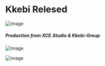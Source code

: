 # Kkebi Relesed
![image](https://user-images.githubusercontent.com/82816129/230703261-4a3c571e-708c-46a4-96e9-fe907e15ba6a.png)
##### Production from XCE.Studio  & Kkebi-Group
![image](https://user-images.githubusercontent.com/82816129/230703276-ec2165d0-ce7c-400e-8c21-b7c82888ef59.png)

![image](https://user-images.githubusercontent.com/82816129/230703291-bf9c9de6-4de0-4bbb-a2a8-9bc4bdf1e4f3.png)
